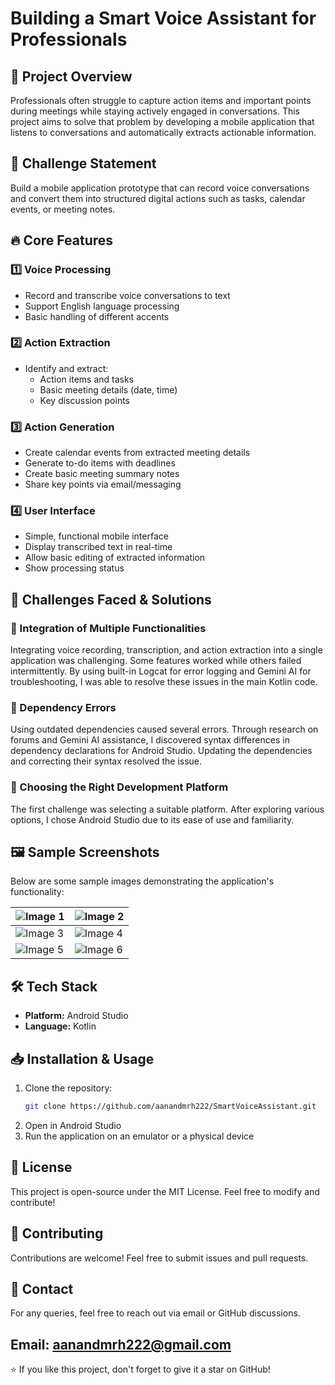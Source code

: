 # Building a Smart Voice Assistant for Professionals

## 📌 Project Overview
Professionals often struggle to capture action items and important points during meetings while staying actively engaged in conversations. This project aims to solve that problem by developing a mobile application that listens to conversations and automatically extracts actionable information.

## 🎯 Challenge Statement
Build a mobile application prototype that can record voice conversations and convert them into structured digital actions such as tasks, calendar events, or meeting notes.

## 🔥 Core Features
### 1️⃣ Voice Processing
- Record and transcribe voice conversations to text
- Support English language processing
- Basic handling of different accents

### 2️⃣ Action Extraction
- Identify and extract:
  - Action items and tasks
  - Basic meeting details (date, time)
  - Key discussion points

### 3️⃣ Action Generation
- Create calendar events from extracted meeting details
- Generate to-do items with deadlines
- Create basic meeting summary notes
- Share key points via email/messaging

### 4️⃣ User Interface
- Simple, functional mobile interface
- Display transcribed text in real-time
- Allow basic editing of extracted information
- Show processing status

## 🚀 Challenges Faced & Solutions
### 📌 Integration of Multiple Functionalities
Integrating voice recording, transcription, and action extraction into a single application was challenging. Some features worked while others failed intermittently. By using built-in Logcat for error logging and Gemini AI for troubleshooting, I was able to resolve these issues in the main Kotlin code.

### 📌 Dependency Errors
Using outdated dependencies caused several errors. Through research on forums and Gemini AI assistance, I discovered syntax differences in dependency declarations for Android Studio. Updating the dependencies and correcting their syntax resolved the issue.

### 📌 Choosing the Right Development Platform
The first challenge was selecting a suitable platform. After exploring various options, I chose Android Studio due to its ease of use and familiarity.

## 🖼️ Sample Screenshots
Below are some sample images demonstrating the application's functionality:

| ![Image 1](https://github.com/user-attachments/assets/e081d25c-3979-48aa-aca7-16dd99788fdc) | ![Image 2](https://github.com/user-attachments/assets/a5dfb4d1-5441-4373-995c-d586c2542add) |
|-------------------------|-------------------------|
| ![Image 3](https://github.com/user-attachments/assets/24c68734-a3e0-42b1-aa68-d0cadbfbb075) | ![Image 4](https://github.com/user-attachments/assets/b0c11d26-a90e-4f4f-9e8c-b5ecd0078dfc) |
| ![Image 5](https://github.com/user-attachments/assets/f2f64dde-b2f8-4e27-b83e-00bfe6325f06) | ![Image 6](https://github.com/user-attachments/assets/69c3c93f-6850-4e5b-aa2e-72a0181efc06) |

## 🛠️ Tech Stack
- **Platform:** Android Studio
- **Language:** Kotlin

## 📥 Installation & Usage
1. Clone the repository:
   ```sh
   git clone https://github.com/aanandmrh222/SmartVoiceAssistant.git
   ```
2. Open in Android Studio
3. Run the application on an emulator or a physical device

## 📄 License
This project is open-source under the MIT License. Feel free to modify and contribute!

## 🤝 Contributing
Contributions are welcome! Feel free to submit issues and pull requests.

## 📩 Contact
For any queries, feel free to reach out via email or GitHub discussions.

Email: [aanandmrh222@gmail.com](mailto:aanandmrh222@gmail.com)
---

⭐ If you like this project, don't forget to give it a star on GitHub!

